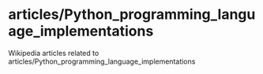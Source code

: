 # articles/Python_programming_language_implementations

Wikipedia articles related to articles/Python_programming_language_implementations